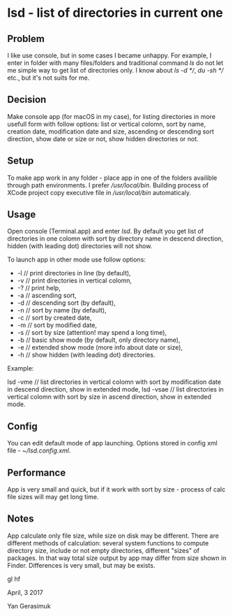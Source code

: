 # lsd - list of directories in current one

## Problem
I like use console, but in some cases I became unhappy. For example, I enter in folder with many files/folders and traditional command _ls_ do not let me simple way to get list of directories only. I know about _ls -d */_, _du -sh */_ etc., but it's not suits for me.

## Decision
Make console app (for macOS in my case), for listing directories in more usefull form with follow options: list or vertical colomn, sort by name, creation date, modification date and size, ascending or descending sort direction, show date or size or not, show hidden directories or not.

## Setup
To make app work in any folder - place app in one of the folders availible through path environments. I prefer _/usr/local/bin_. Building process of XCode project copy executive file in _/usr/local/bin_ automaticaly.

## Usage
Open console (Terminal.app) and enter _lsd_. By default you get list of directories in one colomn with sort by directory name in descend direction, hidden (with leading dot) directories will not show.

To launch app in other mode use follow options:
* -l    // print directories in line (by default),
* -v    // print directories in vertical colomn,
* -?    // print help,
* -a    // ascending sort,
* -d    // descending sort (by default),
* -n    // sort by name (by default),
* -c    // sort by created date,
* -m    // sort by modified date,
* -s    // sort by size (attention! may spend a long time),
* -b    // basic show mode (by default, only directory name),
* -e    // extended show mode (more info about date or size),
* -h    // show hidden (with leading dot) directories.

Example:

lsd -vme   // list directories in vertical colomn with sort by modification date in descend direction, show in extended mode,
lsd -vsae   // list directories in vertical colomn with sort by size in ascend direction, show in extended mode.

## Config
You can edit default mode of app launching. Options stored in config xml file - _~/lsd.config.xml_.

## Performance
App is very small and quick, but if it work with sort by size - process of calc file sizes will may get long time.

## Notes
App calculate only file size, while size on disk may be different. There are different methods of calculation: several system functions to compute directory size, include or not empty directories, different "sizes" of packages. In that way total size output by app may differ from size shown in Finder. Differences is very small, but may be exists.

gl hf

April, 3 2017

Yan Gerasimuk
